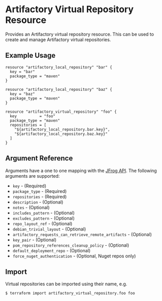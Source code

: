 # Artifactory Virtual Repository Resource

Provides an Artifactory virtual repository resource. This can be used to create and manage Artifactory virtual repositories.

## Example Usage

```hcl
resource "artifactory_local_repository" "bar" {
  key = "bar"
  package_type = "maven"
}

resource "artifactory_local_repository" "baz" {
  key = "baz"
  package_type = "maven"
}

resource "artifactory_virtual_repository" "foo" {
  key          = "foo"
  package_type = "maven"
  repositories = [
    "${artifactory_local_repository.bar.key}", 
    "${artifactory_local_repository.baz.key}"
  ]
}
```

## Argument Reference

Arguments have a one to one mapping with the [JFrog API](https://www.jfrog.com/confluence/display/RTF/Repository+Configuration+JSON). The following arguments are supported:

* `key` - (Required)
* `package_type` - (Required)
* `repositories` - (Required)
* `description` - (Optional)
* `notes` - (Optional)
* `includes_pattern` - (Optional)
* `excludes_pattern` - (Optional)
* `repo_layout_ref` - (Optional)
* `debian_trivial_layout` - (Optional)
* `artifactory_requests_can_retrieve_remote_artifacts` - (Optional)
* `key_pair` - (Optional)
* `pom_repository_references_cleanup_policy` - (Optional)
* `default_deployment_repo` - (Optional)
* `force_nuget_authentication` - (Optional, Nuget repos only) 

## Import

Virtual repositories can be imported using their name, e.g.

```
$ terraform import artifactory_virtual_repository.foo foo
```
